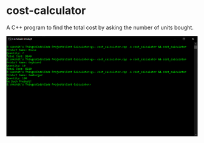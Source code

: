 # cost-calculator
A C++ program to find the total cost by asking the number of units bought.

![Oputput](output.png)
